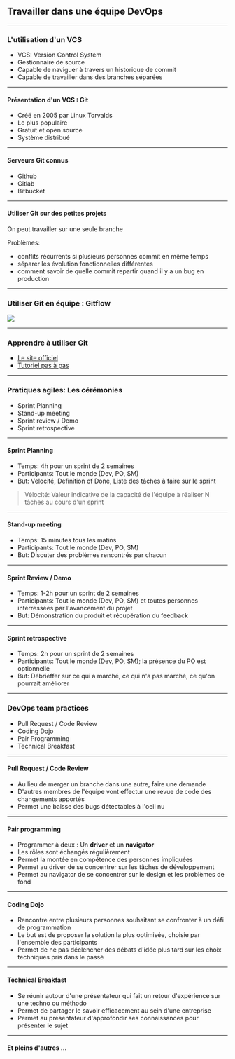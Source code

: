 ## Travailler dans une équipe DevOps

----

### L'utilisation d'un VCS

* VCS: Version Control System
* Gestionnaire de source
* Capable de naviguer à travers un historique de commit
* Capable de travailler dans des branches séparées

----

#### Présentation d'un VCS : Git

* Créé en 2005 par Linux Torvalds
* Le plus populaire
* Gratuit et open source
* Système distribué

----

#### Serveurs Git connus

* Github
* Gitlab
* Bitbucket

----

#### Utiliser Git sur des petites projets

On peut travailler sur une seule branche

Problèmes:
* conflits récurrents si plusieurs personnes commit en même temps
* séparer les évolution fonctionnelles différentes
* comment savoir de quelle commit repartir quand il y a un bug en production

----

### Utiliser Git en équipe : Gitflow

<img src="https://i.ytimg.com/vi/w2r0oLFtXAw/maxresdefault.jpg" style="background:none; border:none; box-shadow:none;"/>

----

### Apprendre à utiliser Git

* [Le site officiel](https://git-scm.com/book/en/v2)
* [Tutoriel pas à pas](https://www.atlassian.com/git/tutorials/what-is-git)

----

### Pratiques agiles: Les cérémonies

* Sprint Planning
* Stand-up meeting
* Sprint review / Demo
* Sprint retrospective

----

#### Sprint Planning

* Temps: 4h pour un sprint de 2 semaines
* Participants: Tout le monde (Dev, PO, SM)
* But: Velocité, Definition of Done, Liste des tâches à faire sur le sprint

> Vélocité: Valeur indicative de la capacité de l'équipe à réaliser N tâches au cours d'un sprint

----

#### Stand-up meeting

* Temps: 15 minutes tous les matins
* Participants: Tout le monde (Dev, PO, SM)
* But: Discuter des problèmes rencontrés par chacun

----

#### Sprint Review / Demo

* Temps: 1-2h pour un sprint de 2 semaines
* Participants: Tout le monde (Dev, PO, SM) et toutes personnes intérressées par l'avancement du projet
* But: Démonstration du produit et récupération du feedback

----

#### Sprint retrospective

* Temps: 2h pour un sprint de 2 semaines
* Participants: Tout le monde (Dev, PO, SM); la présence du PO est optionnelle
* But: Débrieffer sur ce qui a marché, ce qui n'a pas marché, ce qu'on pourrait améliorer

----

### DevOps team practices

* Pull Request / Code Review
* Coding Dojo
* Pair Programming
* Technical Breakfast

----

#### Pull Request / Code Review

* Au lieu de merger un branche dans une autre, faire une demande
* D'autres membres de l'équipe vont effectur une revue de code des changements apportés
* Permet une baisse des bugs détectables à l'oeil nu

----

#### Pair programming

* Programmer à deux : Un **driver** et un **navigator**
* Les rôles sont échangés régulièrement
* Permet la montée en compétence des personnes impliquées
* Permet au driver de se concentrer sur les tâches de développement
* Permet au navigator de se concentrer sur le design et les problèmes de fond

----

#### Coding Dojo

* Rencontre entre plusieurs personnes souhaitant se confronter à un défi de programmation
* Le but est de proposer la solution la plus optimisée, choisie par l'ensemble des participants
* Permet de ne pas déclencher des débats d'idée plus tard sur les choix techniques pris dans le passé

----

#### Technical Breakfast

* Se réunir autour d'une présentateur qui fait un retour d'expérience sur une techno ou méthodo
* Permet de partager le savoir efficacement au sein d'une entreprise
* Permet au présentateur d'approfondir ses connaissances pour présenter le sujet

----

#### Et pleins d'autres ...
